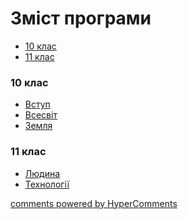 <div id="hypercomments_widget" class="js-hypercomments-widget invisible"></div>

# Зміст програми


<div>
  <!-- Nav tabs -->
  <ul class="nav nav-tabs" role="tablist">
    <li role="presentation" class="active"><a href="#home" aria-controls="home" role="tab" data-toggle="tab">10 клас</a></li>
    <li role="presentation"><a href="#menu1" aria-controls="menu1" role="tab" data-toggle="tab">11 клас</a></li>
  </ul>
  <!-- Tab panes -->
  <div class="tab-content">
    <div role="tabpanel" class="tab-pane active" id="home"><h3>10 клас</h3>
<ul type="disc">
<li><a href="https://informaticsmon59-new.ed-era.com/1/vstup.html">Вступ</a></li>
<li><a href="https://informaticsmon59-new.ed-era.com/1/vsesvit.html">Всесвіт</a></li>
<li><a href="https://informaticsmon59-new.ed-era.com/1/zemlya.html">Земля</a></li>
</ul>
</div>
<div role="tabpanel" class="tab-pane" id="menu1"><h3>11 клас</h3>
<ul type="disc">
<li><a href="https://informaticsmon59-new.ed-era.com/2/lydyna.html">Людина</a></li>
<li><a href="https://informaticsmon59-new.ed-era.com/2/tehnologii.html">Технології</a></li>
</ul>
</div>
</div>
</div>


<div class="js-hypercomments-container">
<a href="http://hypercomments.com" class="hc-link" title="comments widget">comments powered by HyperComments</a>
</div>